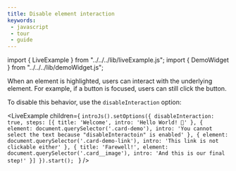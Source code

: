 ```yaml
---
title: Disable element interaction
keywords:
 - javascript
 - tour
 - guide
---
```


import { LiveExample } from "../../../lib/liveExample.js";
import { DemoWidget } from "../../../lib/demoWidget.js";

When an element is highlighted, users can interact with the underlying element. For example, if a button is focused, users can still click the button.

To disable this behavior, use the `disableInteraction` option:

<LiveExample children={
`introJs().setOptions({
  disableInteraction: true,
  steps: [{
    title: 'Welcome',
    intro: 'Hello World! 👋'
  },
  {
    element: document.querySelector('.card-demo'),
    intro: 'You cannot select the text because "disableInteractoin" is enabled'
  },
  {
    element: document.querySelector('.card-demo-link'),
    intro: 'This link is not clickable either'
  },
  {
    title: 'Farewell!',
    element: document.querySelector('.card__image'),
    intro: 'And this is our final step!'
  }]
}).start();
`
} />

<br/>

<DemoWidget></DemoWidget>
